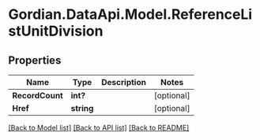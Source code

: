 # Gordian.DataApi.Model.ReferenceListUnitDivision
## Properties

Name | Type | Description | Notes
------------ | ------------- | ------------- | -------------
**RecordCount** | **int?** |  | [optional] 
**Href** | **string** |  | [optional] 

[[Back to Model list]](../README.md#documentation-for-models) [[Back to API list]](../README.md#documentation-for-api-endpoints) [[Back to README]](../README.md)

